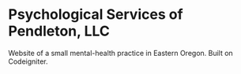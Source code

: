 # Psychological Services of Pendleton, LLC #

Website of a small mental-health practice in Eastern Oregon. Built on Codeigniter.
